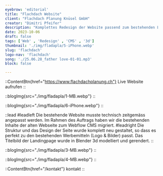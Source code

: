 ```yaml
---
eyebrow: 'editorial'
title: "Flachdach Website"
client: "Flachdach Planung Knüsel GmbH"
creator: "Dimitri Pfeifer"
description: "Komplettes Redesign der Website passend zum bestehenden Logo. Programmierung der Website inkl. Migration des CMS von Joomla zu Webflow"
date: 2023-10-06
draft: false
tags: ['Web' , 'Redesign' , 'CMS' , '3d']
thumbnail: './img/fladapla/5-iPhone.webp'
slug: 'flachdach'
logo-nav: 'flachdach'
song: './25.06.28_father love-01-01.mp3'
block: false

---
```


::ContentBtn{href="https://www.flachdachplanung.ch"}
Live Website aufrufen
::

::blogImg{src="./img/fladapla/1-MB.webp"}
::



::blogImg{src="./img/fladapla/6-iPhone.webp"}
::




::lead
#leadleft
Die bestehende Website musste technisch zeitgemäss angepasst werden.
Im Rahmen des Auftrags haben wir die bestehenden Inhalte der alten Webseite zum Webflow CMS migriert.
#leadright
Die Struktur und das Design der Seite wurde komplett neu gestaltet, so dass es perfekt zu den bestehenden Werbemitteln (Logo & Bilder) passt.
Das Titelbild der Landingpage wurde in Blender 3d modelliert und gerendert.
::


::blogImg{src="./img/fladapla/3-MB.webp"}
::



::blogImg{src="./img/fladapla/4-MB.webp"}
::


<TwoColGrid
  src1="/img/fladapla/blender.webp"
  src2="/img/fladapla/blender2.webp"
/>


::ContentBtn{href="/kontakt"}
kontakt
::



